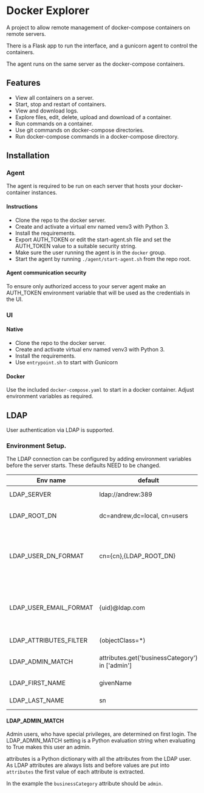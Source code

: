 # Docker Explorer

A project to allow remote management of docker-compose containers on remote servers.

There is a Flask app to run the interface, and a gunicorn agent to control the containers.

The agent runs on the same server as the docker-compose containers.

## Features

* View all containers on a server.
* Start, stop and restart of containers.
* View and download logs.
* Explore files, edit, delete, upload and download of a container.
* Run commands on a container.
* Use git commands on docker-compose directories.
* Run docker-compose commands in a docker-compose directory.

## Installation

### Agent

The agent is required to be run on each server that hosts your docker-container
instances.

#### Instructions

 * Clone the repo to the docker server.  
 * Create and activate a virtual env named venv3 with Python 3.
 * Install the requirements.
 * Export AUTH_TOKEN or edit the start-agent.sh file and set the AUTH_TOKEN value to a suitable security string.
 * Make sure the user running the agent is in the `docker` group.
 * Start the agent by running `./agent/start-agent.sh` from the repo root.

#### Agent communication security

To ensure only authorized access to your server agent make an AUTH_TOKEN environment
variable that will be used as the credentials in the UI.

### UI

#### Native

 * Clone the repo to the docker server.  
 * Create and activate virtual env named venv3 with Python 3.
 * Install the requirements.
 * Use `entrypoint.sh` to start with Gunicorn

#### Docker

Use the included `docker-compose.yaml` to start in a docker container.
Adjust environment variables as required.

## LDAP

User authentication via LDAP is supported.

### Environment Setup.

The LDAP connection can be configured by adding environment variables before
the server starts.   These defaults NEED to be changed.

|  Env name    | default   | description
| -------- | --------- | -----------
| LDAP_SERVER | ldap://andrew:389 | server address and port
| LDAP_ROOT_DN | dc=andrew,dc=local, cn=users | LDAP group where users are located
| LDAP_USER_DN_FORMAT | cn={cn},{LDAP_ROOT_DN} | Python format with username to lookup using {LDAP_ROOT_DN}.  {cn} is the name from the login screen
| LDAP_USER_EMAIL_FORMAT | {uid}@ldap.com | Python format to create the _required_ email address after login {uid} is sourced as a user attribute 
| LDAP_ATTRIBUTES_FILTER | (objectClass=*) | LDAP filter for searching user
| LDAP_ADMIN_MATCH | attributes.get('businessCategory') in ['admin'] | Python filter to determine who is an admin
| LDAP_FIRST_NAME | givenName | LDAP attribute for first name
| LDAP_LAST_NAME | sn | LDAP attribute for last name

#### LDAP_ADMIN_MATCH

Admin users, who have special privileges, are determined on first login.  The LDAP_ADMIN_MATCH
setting is a Python evaluation string when evaluating to True makes this user an admin.

attributes is a Python dictionary with all the attributes from the LDAP user.  As 
LDAP attributes are always lists and before values are put into `attributes` the 
first value of each attribute is extracted.

In the example the `businessCategory` attribute should be `admin`.
